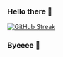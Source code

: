 ### Hello there 👋

 <!-- [![GitHub Streak](https://streak-stats.demolab.com/?user=MaryWylde&theme=github-dark-blue)](https://git.io/streak-stats)
 -->
 
[![GitHub Streak](https://streak-stats.demolab.com?user=MaryWylde&theme=transparent&border_radius=15&card_width=500)](https://git.io/streak-stats)
### Byeeee 👋

<!--
**MaryWylde/MaryWylde** is a ✨ _special_ ✨ repository because its `README.md` (this file) appears on your GitHub profile.

Here are some ideas to get you started:

- 🔭 I’m currently working on ...
- 🌱 I’m currently learning ...
- 👯 I’m looking to collaborate on ...
- 🤔 I’m looking for help with ...
- 💬 Ask me about ...
- 📫 How to reach me: ...
- 😄 Pronouns: ...
- ⚡ Fun fact: ...
-->

